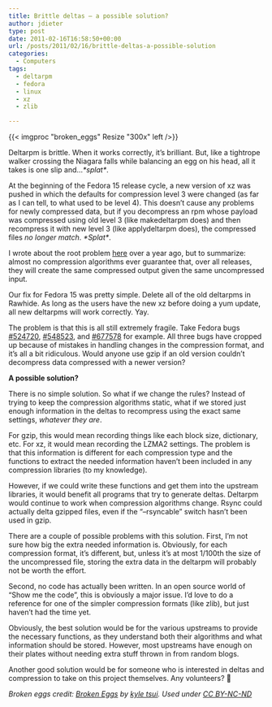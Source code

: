 ```yaml
---
title: Brittle deltas – a possible solution?
author: jdieter
type: post
date: 2011-02-16T16:58:50+00:00
url: /posts/2011/02/16/brittle-deltas-a-possible-solution
categories:
  - Computers
tags:
  - deltarpm
  - fedora
  - linux
  - xz
  - zlib

---
```

{{< imgproc "broken_eggs" Resize "300x" left />}}

Deltarpm is brittle. When it works correctly, it&#8217;s brilliant. But, like a tightrope walker crossing the Niagara falls while balancing an egg on his head, all it takes is one slip and&#8230;_\*splat\*_.

At the beginning of the Fedora 15 release cycle, a new version of xz was pushed in which the defaults for compression level 3 were changed (as far as I can tell, to what used to be level 4). This doesn&#8217;t cause any problems for newly compressed data, but if you decompress an rpm whose payload was compressed using old level 3 (like makedeltarpm does) and then recompress it with new level 3 (like applydeltarpm does), the compressed files _no longer match_. _\*Splat\*_.

I wrote about the root problem [here][2] over a year ago, but to summarize: almost no compression algorithms ever guarantee that, over all releases, they will create the same compressed output given the same uncompressed input.

Our fix for Fedora 15 was pretty simple. Delete all of the old deltarpms in Rawhide. As long as the users have the new xz before doing a yum update, all new deltarpms will work correctly. Yay.

The problem is that this is all still extremely fragile. Take Fedora bugs [#524720][3], [#548523][4], and [#677578][5] for example. All three bugs have cropped up because of mistakes in handling changes in the compression format, and it&#8217;s all a bit ridiculous. Would anyone use gzip if an old version couldn&#8217;t decompress data compressed with a newer version?

**A possible solution?**
  
There is no simple solution. So what if we change the rules? Instead of trying to keep the compression algorithms static, what if we stored just enough information in the deltas to recompress using the exact same settings, _whatever they are_.

For gzip, this would mean recording things like each block size, dictionary, etc. For xz, it would mean recording the LZMA2 settings. The problem is that this information is different for each compression type and the functions to extract the needed information haven&#8217;t been included in any compression libraries (to my knowledge).

However, if we could write these functions and get them into the upstream libraries, it would benefit all programs that try to generate deltas. Deltarpm would continue to work when compression algorithms change. Rsync could actually delta gzipped files, even if the &#8220;&#8211;rsyncable&#8221; switch hasn&#8217;t been used in gzip.

There are a couple of possible problems with this solution. First, I&#8217;m not sure how big the extra needed information is. Obviously, for each compression format, it&#8217;s different, but, unless it&#8217;s at most 1/100th the size of the uncompressed file, storing the extra data in the deltarpm will probably not be worth the effort.

Second, no code has actually been written. In an open source world of &#8220;Show me the code&#8221;, this is obviously a major issue. I&#8217;d love to do a reference for one of the simpler compression formats (like zlib), but just haven&#8217;t had the time yet.

Obviously, the best solution would be for the various upstreams to provide the necessary functions, as they understand both their algorithms and what information should be stored. However, most upstreams have enough on their plates without needing extra stuff thrown in from random blogs.

Another good solution would be for someone who is interested in deltas and compression to take on this project themselves. Any volunteers? 🙂

_Broken eggs credit: [Broken Eggs][6] by [kyle tsui][7]. Used under [CC BY-NC-ND][8]_

 [2]: /posts/2009/12/29/deltarpm-problems-part-ii/
 [3]: https://bugzilla.redhat.com/show_bug.cgi?id=524720
 [4]: https://bugzilla.redhat.com/show_bug.cgi?id=548523
 [5]: https://bugzilla.redhat.com/show_bug.cgi?id=677578
 [6]: http://www.flickr.com/photos/wackyland/4454784424/
 [7]: http://www.flickr.com/photos/wackyland/
 [8]: http://creativecommons.org/licenses/by-nc-nd/2.0/
